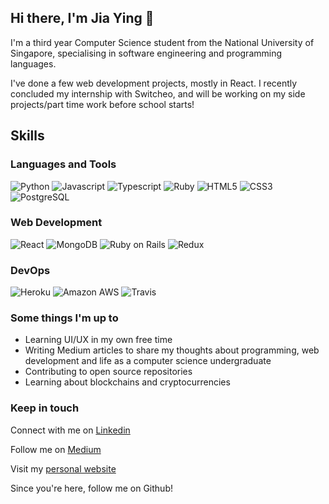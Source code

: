 ## Hi there, I'm Jia Ying 👋

<!--
**C-likethis123/C-likethis123** is a ✨ _special_ ✨ repository because its `README.md` (this file) appears on your GitHub profile.

Here are some ideas to get you started:

- 🔭 I’m currently working on ...
- 🌱 I’m currently learning ...
- 👯 I’m looking to collaborate on ...
- 🤔 I’m looking for help with ...
- 💬 Ask me about ...
- 📫 How to reach me: ...
- 😄 Pronouns: ...
- ⚡ Fun fact: ...
-->

I'm a third year Computer Science student from the National University of Singapore, specialising in software engineering and programming languages.

I've done a few web development projects, mostly in React. I recently concluded my internship with Switcheo, and will be working on my side projects/part time work before school starts!

## Skills 

### Languages and Tools

![Python](https://img.shields.io/badge/Python-%230077B5.svg?&style=flat-square&logo=python&labelColor=black) ![Javascript](https://img.shields.io/badge/JavaScript-%230077B5.svg?&style=flat-square&logo=javascript&labelColor=black) ![Typescript](https://img.shields.io/badge/TypeScript-%230077B5.svg?&style=flat-square&logo=typescript&labelColor=black) ![Ruby](https://img.shields.io/badge/Ruby-%230077B5.svg?&style=flat-square&logo=ruby&labelColor=CC342D) ![HTML5](https://img.shields.io/badge/HTML5-%230077B5.svg?&style=flat-square&logo=html5&labelColor=black) ![CSS3](https://img.shields.io/badge/CSS3-%230077B5.svg?&style=flat-square&logo=css3&labelColor=black) ![PostgreSQL](https://img.shields.io/badge/PostgreSQL-%230077B5.svg?&style=flat-square&logo=postgresql&labelColor=336791)

### Web Development

![React](https://img.shields.io/badge/React-%230077B5.svg?&style=flat-square&logo=react&labelColor=black) ![MongoDB](https://img.shields.io/badge/MongoDB-%230077B5.svg?&style=flat-square&logo=mongodb&labelColor=black) ![Ruby on Rails](https://img.shields.io/badge/Rails-%230077B5.svg?&style=flat-square&logo=ruby-on-rails&labelColor=CC0000) ![Redux](https://img.shields.io/badge/Redux-%230077B5.svg?&style=flat-square&logo=redux&labelColor=764ABC)

### DevOps

![Heroku](https://img.shields.io/badge/Heroku-%230077B5.svg?&style=flat-square&logo=heroku&labelColor=430098) ![Amazon AWS](https://img.shields.io/badge/AWS-%230077B5.svg?&style=flat-square&logo=amazon-aws&labelColor=232F3E) ![Travis](https://img.shields.io/badge/Travis-%230077B5.svg?&style=flat-square&logo=travis-ci&labelColor=black)


### Some things I'm up to
- Learning UI/UX in my own free time
- Writing Medium articles to share my thoughts about programming, web development and life as a computer science undergraduate
- Contributing to open source repositories
- Learning about blockchains and cryptocurrencies

### Keep in touch

Connect with me on [Linkedin](https://www.linkedin.com/in/chow-jia-ying/)

Follow me on [Medium](https://medium.com/@chowjiaying211)

Visit my [personal website](https://c-likethis123.github.io/website/)

Since you're here, follow me on Github!
